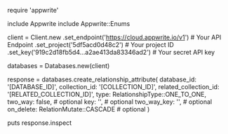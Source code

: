 require 'appwrite'

include Appwrite
include Appwrite::Enums

client = Client.new
    .set_endpoint('https://cloud.appwrite.io/v1') # Your API Endpoint
    .set_project('5df5acd0d48c2') # Your project ID
    .set_key('919c2d18fb5d4...a2ae413da83346ad2') # Your secret API key

databases = Databases.new(client)

response = databases.create_relationship_attribute(
    database_id: '[DATABASE_ID]',
    collection_id: '[COLLECTION_ID]',
    related_collection_id: '[RELATED_COLLECTION_ID]',
    type: RelationshipType::ONE_TO_ONE,
    two_way: false, # optional
    key: '', # optional
    two_way_key: '', # optional
    on_delete: RelationMutate::CASCADE # optional
)

puts response.inspect
